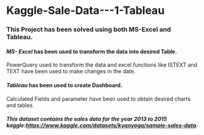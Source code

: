 # Kaggle-Sale-Data---1-Tableau
### This Project has been solved using both MS-Excel and Tableau.
#### _MS- Excel_ has been used to transform the data into desired Table.
PowerQuery used to transform the data and excel functions like ISTEXT and TEXT have been used to make changes in the date.
#### _Tableau_ has been used to create Dashboard.
Calculated Fields and parameter have been used to obtain desired charts and tables.

##### This dataset contains the sales data for the year 2013 to 2015 kaggle:https://www.kaggle.com/datasets/kyanyoga/sample-sales-data.
